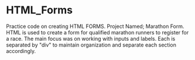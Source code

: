 # HTML_Forms
Practice code on creating HTML FORMS.
Project Named; Marathon Form. HTML is used to create a form for qualified marathon runners to register for a race. 
The main focus was on working with inputs and labels. Each is separated by "div" to maintain organization and separate each section accordingly.  
